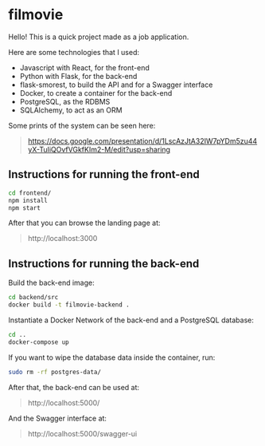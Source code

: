 # filmovie

Hello! This is a quick project made as a job application.

Here are some technologies that I used:

- Javascript with React, for the front-end
- Python with Flask, for the back-end
- flask-smorest, to build the API and for a Swagger interface
- Docker, to create a container for the back-end
- PostgreSQL, as the RDBMS
- SQLAlchemy, to act as an ORM

Some prints of the system can be seen here:
> https://docs.google.com/presentation/d/1LscAzJtA32IW7pYDm5zu44yX-TuIiQOvfVGkfKIm2-M/edit?usp=sharing

## Instructions for running the front-end

```sh
cd frontend/
npm install
npm start
```

After that you can browse the landing page at:
> http://localhost:3000

## Instructions for running the back-end

Build the back-end image:
```sh
cd backend/src
docker build -t filmovie-backend .
```

Instantiate a Docker Network of the back-end and a PostgreSQL database:
```sh
cd ..
docker-compose up
```

If you want to wipe the database data inside the container, run:
```sh
sudo rm -rf postgres-data/
```

After that, the back-end can be used at:
> http://localhost:5000/

And the Swagger interface at:
> http://localhost:5000/swagger-ui